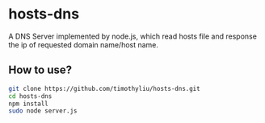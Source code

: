 # hosts-dns
A DNS Server implemented by node.js, which read hosts file and response the ip of requested domain name/host name.

## How to use?
```sh
git clone https://github.com/timothyliu/hosts-dns.git
cd hosts-dns
npm install
sudo node server.js
```
